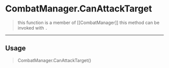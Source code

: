 # CombatManager.CanAttackTarget
> this function is a member of [[CombatManager]]
> this method can be invoked with `.`
-----
## Usage
> CombatManager.CanAttackTarget()
